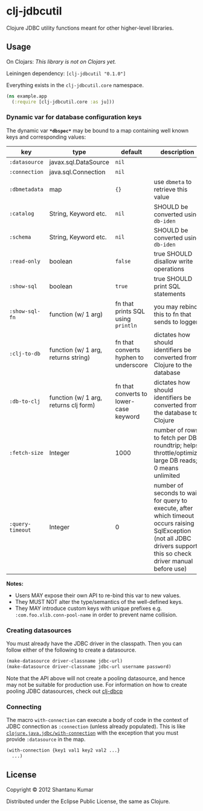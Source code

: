 # clj-jdbcutil

Clojure JDBC utility functions meant for other higher-level libraries.

## Usage

On Clojars: _This library is not on Clojars yet._

Leiningen dependency: `[clj-jdbcutil "0.1.0"]`

Everything exists in the `clj-jdbcutil.core` namespace.

```clojure
(ns example.app
  (:require [clj-jdbcutil.core :as ju]))
```

### Dynamic var for database configuration keys

The dynamic var **`*dbspec*`** may be bound to a map containing well known keys and
corresponding values:


| key              | type                                  | default | description |
|------------------|---------------------------------------|---------|-------------|
| `:datasource`    | javax.sql.DataSource                  | `nil`   |             |
| `:connection`    | java.sql.Connection                   | `nil`   |             |
| `:dbmetadata`    | map                                   | `{}`    | use `dbmeta` to retrieve this value |
| `:catalog`       | String, Keyword etc.                  | `nil`   | SHOULD be converted using `db-iden` |
| `:schema`        | String, Keyword etc.                  | `nil`   | SHOULD be converted using `db-iden` |
| `:read-only`     | boolean                               | `false` | true SHOULD disallow write operations |
| `:show-sql`      | boolean                               | `true`  | true SHOULD print SQL statements |
| `:show-sql-fn`   | function (w/ 1 arg)                   | fn that prints SQL using `println`     | you may rebind this to fn that sends to logger |
| `:clj-to-db`     | function (w/ 1 arg, returns string)   | fn that converts hyphen to underscore  | dictates how should identifiers be converted from Clojure to the database |
| `:db-to-clj`     | function (w/ 1 arg, returns clj form) | fn that converts to lower-case keyword | dictates how should identifiers be converted from the database to Clojure |
| `:fetch-size`    | Integer                               | 1000    | number of rows to fetch per DB roundtrip; helps throttle/optimize large DB reads; 0 means unlimited |
| `:query-timeout` | Integer                               | 0       | number of seconds to wait for query to execute, after which timeout occurs raising SqlException (not all JDBC drivers support this so check driver manual before use) |


**Notes:**

* Users MAY expose their own API to re-bind this var to new values.
* They MUST NOT alter the type/semantics of the well-defined keys.
* They MAY introduce custom keys with unique prefixes e.g.
  `:com.foo.xlib.conn-pool-name` in order to prevent name collision.

### Creating datasources

You must already have the JDBC driver in the classpath. Then you can follow
either of the following to create a datasource.

```clojure
(make-datasource driver-classname jdbc-url)
(make-datasource driver-classname jdbc-url username password)
```

Note that the API above will not create a pooling datasource, and hence may not
be suitable for production use. For information on how to create pooling JDBC
datasources, check out [clj-dbcp](https://github.com/kumarshantanu/clj-dbcp)

### Connecting

The macro `with-connection` can execute a body of code in the context of
JDBC connection as `:connection` (unless already populated). This is like
[`clojure.java.jdbc/with-connection`](https://github.com/clojure/java.jdbc)
with the exception that you must provide `:datasource` in the map.

```clojure
(with-connection {key1 val1 key2 val2 ...}
  ...)
```

## License

Copyright © 2012 Shantanu Kumar

Distributed under the Eclipse Public License, the same as Clojure.
